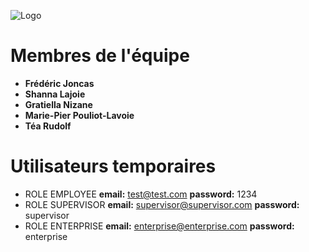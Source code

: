 ![Logo](https://raw.githubusercontent.com/teanutella/AppEmployee/master/src/main/webapp/resources/img/Logo.png)

# Membres de l'équipe
* **Frédéric Joncas**
* **Shanna Lajoie**
* **Gratiella Nizane**
* **Marie-Pier Pouliot-Lavoie**
* **Téa Rudolf**

# Utilisateurs temporaires
* ROLE EMPLOYEE **email:** test@test.com **password:** 1234 
* ROLE SUPERVISOR **email:** supervisor@supervisor.com **password:** supervisor
* ROLE ENTERPRISE **email:** enterprise@enterprise.com **password:** enterprise
